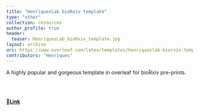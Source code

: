 ```yaml
---
title: "HenriquesLab bioRxiv template"
type: "other"
collection: resources
author_profile: true
header:
  teaser: HenriquesLab_bioRxiv_template.jpg
layout: archive
uri: https://www.overleaf.com/latex/templates/henriqueslab-biorxiv-template/nyprsybwffws
contributors: "Henriques"
---
```

<p align= "justify">

A highly popular and gorgeous template in overleaf for bioRxiv pre-prints.

<br><br>

🔗<b><u><a href="{{ page.uri }}">Link</a></u></b>
